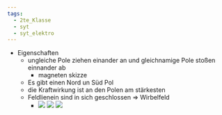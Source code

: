 ```yaml
---
tags:
  - 2te_Klasse
  - syt
  - syt_elektro
---
```


- Eigenschaften 
	- ungleiche Pole ziehen einander an und gleichnamige Pole stoßen einnander ab
		- magneten skizze
	- Es gibt einen Nord un Süd Pol 
	- die Kraftwirkung ist an den Polen am stärkesten
	- Feldlienein sind in sich geschlossen ⇒ Wirbelfeld
		- ![](DR23-04-2024-30.excalidraw.svg)
![](Feld%20eines%20Stromdurchflossen%20Leiters.excalidraw.svg)
![](Feld%20einer%20stromdurchflossener%20Spule.excalidraw.svg)